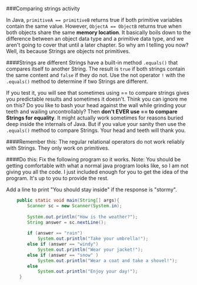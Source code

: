 <!--djw:done-->
<!-- ajh:done -->
###Comparing strings activity

In Java, ```primitiveA == primitiveB``` returns true if both primitive variables contain the same value. However, ```ObjectA == ObjectB``` returns true when both objects share the same **memory location**. It basically boils down to the difference between an object data type and a primitive data type, and we aren't going to cover that until a later chapter. So why am I telling you now? Well, its because Strings are objects not primitives.

####Strings are different
Strings have a built-in method ```.equals()``` that compares itself to another String. The result is ```true``` if both strings contain the same content and ```false``` if they do not. Use the not operator ```!``` with the ```.equals()``` method to determine if two Strings are different.

If you test it, you will see that sometimes using == to compare strings gives you predictable results and sometimes it doesn't. Think you can ignore me on this? Do you like to bash your head against the wall while grinding your teeth and wailing uncontrollably? Then **don't EVER use == to compare Strings for equality**. It might actually work sometimes for reasons buried deep inside the internals of Java. But if you value your sanity then use the ```.equals()``` method to compare Strings. Your head and teeth will thank you.

####Remember this:
The regular relational operators do not work reliably with Strings. They only work on primitives.

####Do this:
Fix the following program so it works. Note: You should be getting comfortable with what a normal java program looks like, so I am not giving you all the code. I just included enough for you to get the idea of the program. It's up to you to provide the rest.

Add a line to print "You should stay inside" if the response is "stormy".

```java
    public static void main(String[] args){
        Scanner sc = new Scanner(System.in);
        
        System.out.println("How is the weather?");
        String answer = sc.nextLine();
        
        if (answer == "rain")
            System.out.println("Take your umbrella!");
        else if (answer == "windy")
            System.out.println("Wear your jacket!");
        else if (answer == "snow" )
            System.out.println("Wear a coat and take a shovel!");
        else
            System.out.println("Enjoy your day!");
     }
```





